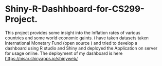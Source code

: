 # Shiny-R-Dashhboard-for-CS299-Project.
This project provides some insight into the Inflation rates of various countries and some world economic gaints. 
i have taken datasets taken International Monetary Fund (open source ) and tried to develop a dashboard using R studio and Shiny and deployed the Application on server for usage online.
The deployment of my dashboard is here 
https://nisar.shinyapps.io/shinyweb/

